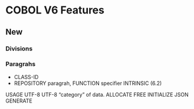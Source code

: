 # COBOL V6 Features

## New

### Divisions

### Paragrahs

- CLASS-ID
- REPOSITORY paragrah, FUNCTION specifier INTRINSIC (6.2)


USAGE UTF-8
UTF-8 “category” of data.
ALLOCATE
FREE
INITIALIZE
JSON GENERATE